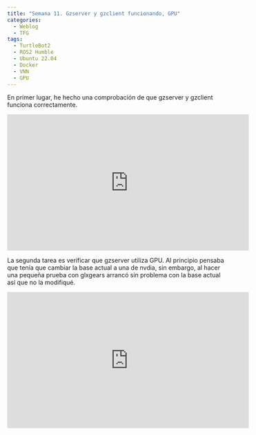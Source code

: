 ```yaml
---
title: "Semana 11. Gzserver y gzclient funcionando, GPU"
categories:
  - Weblog
  - TFG
tags:
  - TurtleBot2
  - ROS2 Humble
  - Ubuntu 22.04
  - Docker
  - VNN
  - GPU
---
```



En primer lugar, he hecho una comprobación de que gzserver y gzclient funciona correctamente.

<p align="center">
<iframe width="560" height="315" src="https://www.youtube.com/embed/Fmh1XiY4dJ4" title="YouTube video player" frameborder="0" allow="accelerometer; autoplay; clipboard-write; encrypted-media; gyroscope; picture-in-picture" allowfullscreen></iframe>
</p>

La segunda tarea es verificar que gzserver utiliza GPU. Al principio pensaba que tenía que cambiar la base actual a una de nvdia, sin embargo, al hacer una pequeña prueba con glxgears arrancó sin problema con la base actual así que no la modifiqué.

<p align="center">
<iframe width="560" height="315" src="https://www.youtube.com/embed/thaDQJxXLm0" title="YouTube video player" frameborder="0" allow="accelerometer; autoplay; clipboard-write; encrypted-media; gyroscope; picture-in-picture" allowfullscreen></iframe>
</p>